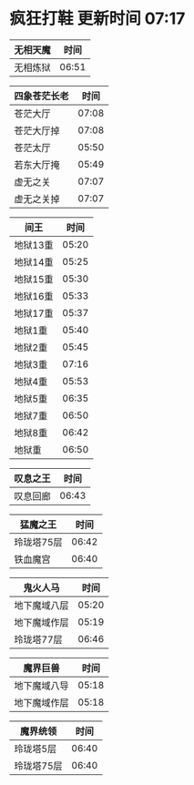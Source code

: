 # 疯狂打鞋 更新时间 07:17

| 无相天魔   | 时间    |
|--------|-------|
| 无相炼狱 | 06:51 |

| 四象苍茫长老   | 时间    |
|--------|-------|
| 苍茫大厅 | 07:08 |
| 苍茫大厅掉 | 07:08 |
| 苍茫太厅 | 05:50 |
| 若东大厅掩 | 05:49 |
| 虚无之关 | 07:07 |
| 虚无之关掉 | 07:07 |

| 间王   | 时间    |
|--------|-------|
| 地狱13重 | 05:20 |
| 地狱14重 | 05:25 |
| 地狱15重 | 05:30 |
| 地狱16重 | 05:33 |
| 地狱17重 | 05:37 |
| 地狱1重 | 05:40 |
| 地狱2重 | 05:45 |
| 地狱3重 | 07:16 |
| 地狱4重 | 05:53 |
| 地狱5重 | 06:35 |
| 地狱7重 | 06:50 |
| 地狱8重 | 06:42 |
| 地狱重 | 06:50 |

| 叹息之王   | 时间    |
|--------|-------|
| 叹息回廊 | 06:43 |

| 猛魔之王   | 时间    |
|--------|-------|
| 玲珑塔75层 | 06:42 |
| 铁血魔宫 | 06:40 |

| 鬼火人马   | 时间    |
|--------|-------|
| 地下魔域八层 | 05:20 |
| 地下魔域作层 | 05:19 |
| 玲珑塔77层 | 06:46 |

| 魔界巨兽   | 时间    |
|--------|-------|
| 地下魔域八导 | 05:18 |
| 地下魔域作层 | 05:18 |

| 魔界统领   | 时间    |
|--------|-------|
| 玲珑塔5层 | 06:40 |
| 玲珑塔75层 | 06:40 |